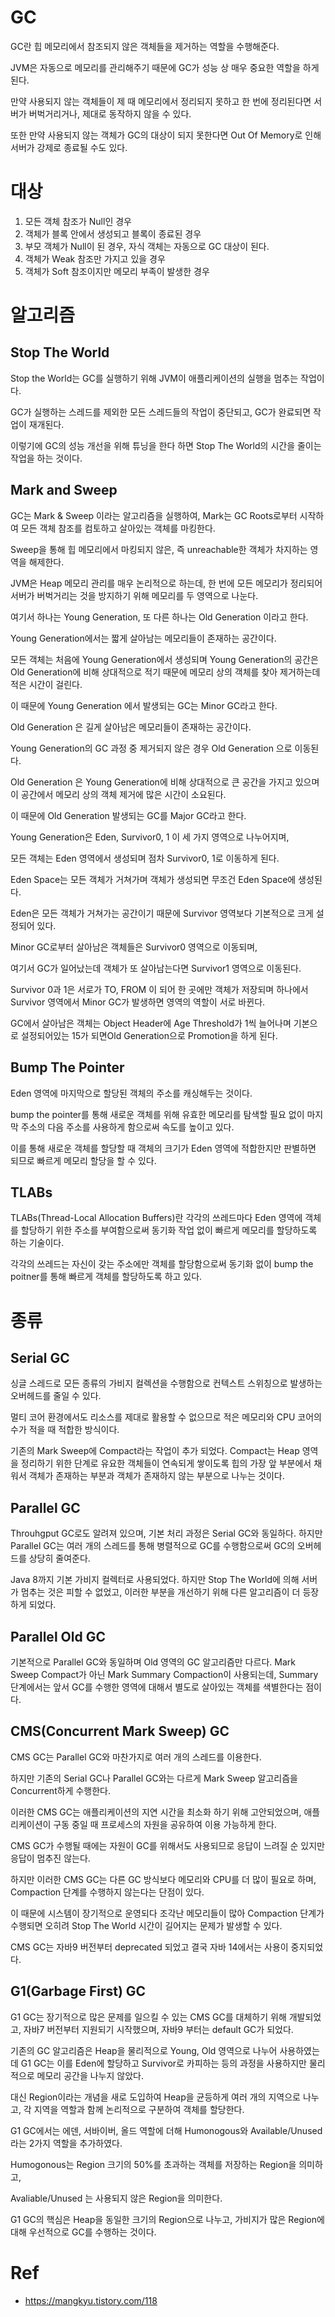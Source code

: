 # GC
GC란 힙 메모리에서 참조되지 않은 객체들을 제거하는 역할을 수행해준다.

JVM은 자동으로 메모리를 관리해주기 때문에 GC가 성능 상 매우 중요한 역할을 하게 된다.

만약 사용되지 않는 객체들이 제 때 메모리에서 정리되지 못하고 한 번에 정리된다면 서버가 버벅거리거나, 제대로 동작하지 않을 수 있다.

또한 만약 사용되지 않는 객체가 GC의 대상이 되지 못한다면 Out Of Memory로 인해 서버가 강제로 종료될 수도 있다.

# 대상
1. 모든 객체 참조가 Null인 경우
2. 객체가 블록 안에서 생성되고 블록이 종료된 경우
3. 부모 객체가 Null이 된 경우, 자식 객체는 자동으로 GC 대상이 된다.
4. 객체가 Weak 참조만 가지고 있을 경우
5. 객체가 Soft 참조이지만 메모리 부족이 발생한 경우

# 알고리즘
## Stop The World

Stop the World는 GC를 실행하기 위해 JVM이 애플리케이션의 실행을 멈추는 작업이다.

GC가 실행하는 스레드를 제외한 모든 스레드들의 작업이 중단되고, GC가 완료되면 작업이 재개된다. 

이렇기에 GC의 성능 개선을 위해 튜닝을 한다 하면 Stop The World의 시간을 줄이는 작업을 하는 것이다.

## Mark and Sweep

GC는 Mark & Sweep 이라는 알고리즘을 실행하여, Mark는 GC Roots로부터 시작하여 모든 객체 참조를 컴토하고 살아있는 객체를 마킹한다.

Sweep을 통해 힙 메모리에서 마킹되지 않은, 즉 unreachable한 객체가 차지하는 영역을 해제한다.

JVM은 Heap 메모리 관리를 매우 논리적으로 하는데, 한 번에 모든 메모리가 정리되어 서버가 버벅거리는 것을 방지하기 위해 메모리를 두 영역으로 나눈다.

여기서 하나는 Young Generation, 또 다른 하나는 Old Generation 이라고 한다.

Young Generation에서는 짧게 살아남는 메모리들이 존재하는 공간이다. 

모든 객체는 처음에 Young Generation에서 생성되며 Young Generation의 공간은 Old Generation에 비해 상대적으로 적기 때문에 메모리 상의 객체를 찾아 제거하는데 적은 시간이 걸린다.

이 때문에 Young Generation 에서 발생되는 GC는 Minor GC라고 한다.

Old Generation 은 길게 살아남은 메모리들이 존재하는 공간이다.

Young Generation의 GC 과정 중 제거되지 않은 경우 Old Generation 으로 이동된다.

Old Generation 은 Young Generation에 비해 상대적으로 큰 공간을 가지고 있으며 이 공간에서 메모리 상의 객체 제거에 많은 시간이 소요된다. 

이 때문에 Old Generation 발생되는 GC를 Major GC라고 한다.

Young Generation은 Eden, Survivor0, 1 이 세 가지 영역으로 나누어지며,

모든 객체는 Eden 영역에서 생성되며 점차 Survivor0, 1로 이동하게 된다.

Eden Space는 모든 객체가 거쳐가며 객체가 생성되면 무조건 Eden Space에 생성된다.

Eden은 모든 객체가 거쳐가는 공간이기 때문에 Survivor 영역보다 기본적으로 크게 설정되어 있다.

Minor GC로부터 살아남은 객체들은 Survivor0 영역으로 이동되며,

여기서 GC가 일어났는데 객체가 또 살아남는다면 Survivor1 영역으로 이동된다.

Survivor 0과 1은 서로가 TO, FROM 이 되어 한 곳에만 객체가 저장되며 하나에서 Survivor 영역에서 Minor GC가 발생하면 영역의 역할이 서로 바뀐다.

GC에서 살아남은 객체는 Object Header에 Age Threshold가 1씩 늘어나며 기본으로 설정되어있는 15가 되면Old Generation으로 Promotion을 하게 된다.

## Bump The Pointer
Eden 영역에 마지막으로 할당된 객체의 주소를 캐싱해두는 것이다. 

bump the pointer를 통해 새로운 객체를 위해 유효한 메모리를 탐색할 필요 없이 마지막 주소의 다음 주소를 사용하게 함으로써 속도를 높이고 있다. 

이를 통해 새로운 객체를 할당할 때 객체의 크기가 Eden 영역에 적합한지만 판별하면 되므로 빠르게 메모리 할당을 할 수 있다.

## TLABs
TLABs(Thread-Local Allocation Buffers)란 각각의 쓰레드마다 Eden 영역에 객체를 할당하기 위한 주소를 부여함으로써 동기화 작업 없이 빠르게 메모리를 할당하도록 하는 기술이다. 

각각의 쓰레드는 자신이 갖는 주소에만 객체를 할당함으로써 동기화 없이 bump the poitner를 통해 빠르게 객체를 할당하도록 하고 있다.

# 종류
## Serial GC

싱글 스레드로 모든 종류의 가비지 컬렉션을 수행함으로 컨텍스트 스위칭으로 발생하는 오버헤드를 줄일 수 있다.

멀티 코어 환경에서도 리소스를 제대로 활용할 수 없으므로 적은 메모리와 CPU 코어의 수가 적을 때 적합한 방식이다.

기존의 Mark Sweep에 Compact라는 작업이 추가 되었다.
Compact는 Heap 영역을 정리하기 위한 단계로 유요한 객체들이 연속되게 쌓이도록 힙의 가장 앞 부분에서 채워서 객체가 존재하는 부분과 객체가 존재하지 않는 부분으로 나누는 것이다.

## Parallel GC

Throuhgput GC로도 알려져 있으며, 기본 처리 과정은 Serial GC와 동일하다.
하지만 Parallel GC는 여러 개의 스레드를 통해 병렬적으로 GC를 수행함으로써 GC의 오버헤드를 상당히 줄여준다.

Java 8까지 기본 가비지 컬렉터로 사용되었다.
하지만 Stop The World에 의해 서버가 멈추는 것은 피할 수 없었고, 이러한 부분을 개선하기 위해 다른 알고리즘이 더 등장하게 되었다.

## Parallel Old GC

기본적으로 Parallel GC와 동일하며 Old 영역의 GC 알고리즘만 다르다.
Mark Sweep Compact가 아닌 Mark Summary Compaction이 사용되는데, Summary 단계에서는 앞서 GC를 수행한 영역에 대해서 별도로 살아있는 객체를 색별한다는 점이다.

## CMS(Concurrent Mark Sweep) GC

CMS GC는 Parallel GC와 마찬가지로 여러 개의 스레드를 이용한다.

하지만 기존의 Serial GC나 Parallel GC와는 다르게 Mark Sweep 알고리즘을 Concurrent하게 수행한다.

이러한 CMS GC는 애플리케이션의 지연 시간을 최소화 하기 위해 고안되었으며, 애플리케이션이 구동 중일 때 프로세스의 자원을 공유하여 이용 가능하게 한다.

CMS GC가 수행될 때에는 자원이 GC를 위해서도 사용되므로 응답이 느려질 순 있지만 응답이 멈추진 않는다.

하지만 이러한 CMS GC는 다른 GC 방식보다 메모리와 CPU를 더 많이 필요로 하며, Compaction 단계를 수행하지 않는다는 단점이 있다.

이 때문에 시스템이 장기적으로 운영되다 조각난 메모리들이 많아 Compaction 단계가 수행되면 오히려 Stop The World 시간이 길어지는 문제가 발생할 수 있다.

CMS GC는 자바9 버전부터 deprecated 되었고 결국 자바 14에서는 사용이 중지되었다.

## G1(Garbage First) GC

G1 GC는 장기적으로 많은 문제를 일으킬 수 있는 CMS GC를 대체하기 위해 개발되었고, 자바7 버전부터 지원되기 시작했으며, 자바9 부터는 default GC가 되었다.

기존의 GC 알고리즘은 Heap을 물리적으로 Young, Old 영역으로 나누어 사용하였는데 G1 GC는 이를 Eden에 할당하고 Survivor로 카피하는 등의 과정을 사용하지만 물리적으로 메모리 공간을 나누지 않았다. 

대신 Region이라는 개념을 새로 도입하여 Heap을 균등하게 여러 개의 지역으로 나누고, 각 지역을 역할과 함께 논리적으로 구분하여 객체를 할당한다.

G1 GC에서는 에덴, 서바이버, 올드 역할에 더해 Humonogous와 Available/Unused 라는 2가지 역할을 추가하였다.

Humogonous는 Region 크기의 50%를 초과하는 객체를 저장하는 Region을 의미하고,

Avaliable/Unused 는 사용되지 않은 Region을 의미한다.

G1 GC의 핵심은 Heap을 동일한 크기의 Region으로 나누고, 가비지가 많은 Region에 대해 우선적으로 GC를 수행하는 것이다.

# Ref
- https://mangkyu.tistory.com/118
